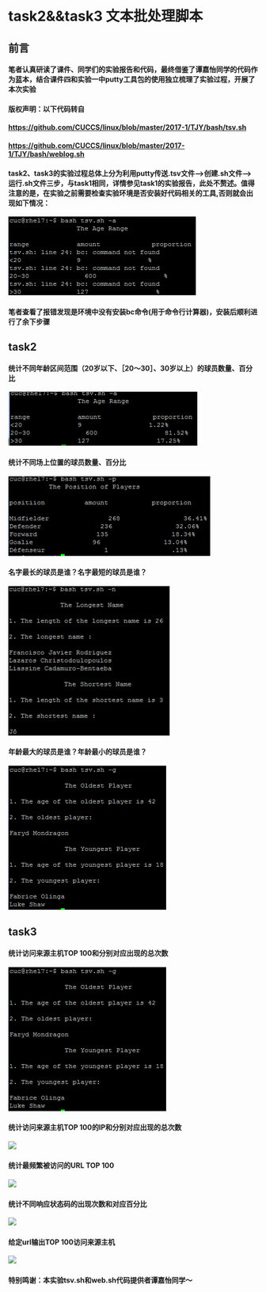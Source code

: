 # task2&&task3 文本批处理脚本

## 前言

#### 笔者认真研读了课件、同学们的实验报告和代码，最终借鉴了谭嘉怡同学的代码作为蓝本，结合课件四和实验一中putty工具包的使用独立梳理了实验过程，开展了本次实验

#### 版权声明：以下代码转自
#### https://github.com/CUCCS/linux/blob/master/2017-1/TJY/bash/tsv.sh
#### https://github.com/CUCCS/linux/blob/master/2017-1/TJY/bash/weblog.sh

#### task2、task3的实验过程总体上分为利用putty传送.tsv文件-->创建.sh文件-->运行.sh文件三步，与task1相同，详情参见task1的实验报告，此处不赘述。值得注意的是，在实验之前需要检查实验环境是否安装好代码相关的工具,否则就会出现如下情况：

![](pic-task2&&task3/problem.PNG)

#### 笔者查看了报错发现是环境中没有安装bc命令(用于命令行计算器)，安装后顺利进行了余下步骤

## task2

#### 统计不同年龄区间范围（20岁以下、［20～30］、30岁以上）的球员数量、百分比

![](pic-task2&&task3/tsv-a.PNG)

#### 统计不同场上位置的球员数量、百分比

![](pic-task2&&task3/tsv-p.PNG)

#### 名字最长的球员是谁？名字最短的球员是谁？

![](pic-task2&&task3/tsv-n.PNG)

#### 年龄最大的球员是谁？年龄最小的球员是谁？

![](pic-task2&&task3/tsv-g.PNG)

## task3

#### 统计访问来源主机TOP 100和分别对应出现的总次数

![](pic-task2&&task3/tsv-g.PNG)

#### 统计访问来源主机TOP 100的IP和分别对应出现的总次数

![](pic-task2&&task3/tsv-i.PNG)

#### 统计最频繁被访问的URL TOP 100

![](pic-task2&&task3/tsv-u.PNG)

#### 统计不同响应状态码的出现次数和对应百分比

![](pic-task2&&task3/tsv-c.PNG)

#### 给定url输出TOP 100访问来源主机

![](pic-task2&&task3/tsv-s.PNG)

#### 特别鸣谢：本实验tsv.sh和web.sh代码提供者谭嘉怡同学～


